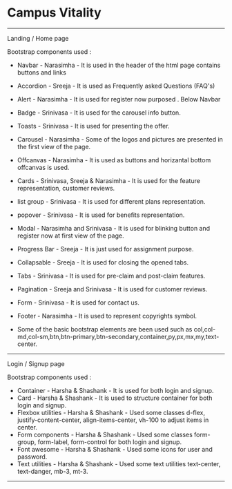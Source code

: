 # Campus Vitality
--------------------------------------------

Landing / Home page

Bootstrap components used :
* Navbar - Narasimha - It is used in the header of the html page contains buttons and links
* Accordion - Sreeja - It is used as Frequently asked Questions (FAQ's)
* Alert - Narasimha - It is used for register now purposed . Below Navbar
* Badge - Srinivasa - It is used for the carousel info button.
* Toasts - Srinivasa - It is used for presenting the offer.
* Carousel - Narasimha - Some of the logos and pictures are presented in the first view of the page.
* Offcanvas - Narasimha - It is used as buttons and horizantal bottom offcanvas is used.
* Cards - Srinivasa, Sreeja & Narasimha - It is used for the feature representation, customer reviews.
* list group - Srinivasa - It is used for different plans representation.
* popover - Srinivasa - It is used for benefits representation.
* Modal - Narasimha and Srinivasa - It is used for blinking button and register now at first view of the page.
* Progress Bar - Sreeja - It is just used for assignment purpose.
* Collapsable - Sreeja - It is used for closing the opened tabs.
* Tabs - Srinivasa - It is used for pre-claim and post-claim features.
* Pagination - Sreeja and Srinivasa - It is used for customer reviews.
* Form - Srinivasa - It is used for contact us.
* Footer - Narasimha - It is used to represent copyrights symbol.

* Some of the basic bootstrap elements are been used such as col,col-md,col-sm,btn,btn-primary,btn-secondary,container,py,px,mx,my,text-center.

--------------------------------------------


Login / Signup page

Bootstrap components used :
* Container - Harsha & Shashank - It is used for both login and signup.
* Card - Harsha & Shashank - It is used to structure container for both login and signup.
* Flexbox utilities - Harsha & Shashank - Used some classes d-flex, justify-content-center, align-items-center, vh-100 to adjust items in center.
* Form components - Harsha & Shashank - Used some classes form-group, form-label, form-control for both login and signup.
* Font awesome - Harsha & Shashank - Used some icons for user and password.
* Text utilities - Harsha & Shashank - Used some text utilities text-center, text-danger, mb-3, mt-3.

--------------------------------------------

